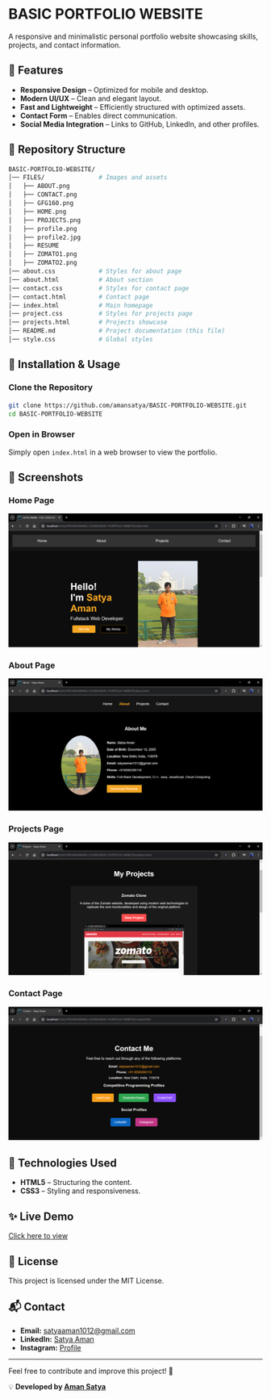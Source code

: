 # BASIC PORTFOLIO WEBSITE

A responsive and minimalistic personal portfolio website showcasing skills, projects, and contact information.

## 🚀 Features
- **Responsive Design** – Optimized for mobile and desktop.
- **Modern UI/UX** – Clean and elegant layout.
- **Fast and Lightweight** – Efficiently structured with optimized assets.
- **Contact Form** – Enables direct communication.
- **Social Media Integration** – Links to GitHub, LinkedIn, and other profiles.

## 📁 Repository Structure
```bash
BASIC-PORTFOLIO-WEBSITE/
│── FILES/               # Images and assets
│   ├── ABOUT.png
│   ├── CONTACT.png
│   ├── GFG160.png
│   ├── HOME.png
│   ├── PROJECTS.png
│   ├── profile.png
│   ├── profile2.jpg
│   ├── RESUME
│   ├── ZOMATO1.png
│   ├── ZOMATO2.png
│── about.css            # Styles for about page
│── about.html           # About section
│── contact.css          # Styles for contact page
│── contact.html         # Contact page
│── index.html           # Main homepage
│── project.css          # Styles for projects page
│── projects.html        # Projects showcase
│── README.md            # Project documentation (this file)
│── style.css            # Global styles
```

## 🔧 Installation & Usage
### Clone the Repository
```bash
git clone https://github.com/amansatya/BASIC-PORTFOLIO-WEBSITE.git
cd BASIC-PORTFOLIO-WEBSITE
```

### Open in Browser
Simply open `index.html` in a web browser to view the portfolio.

## 📸 Screenshots

### Home Page
![Home Page](FILES/HOME.png)

### About Page

![About Page](FILES/ABOUT.png)

### Projects Page
![Projects Page](FILES/PROJECTS.png)

### Contact Page
![Contact Page](FILES/CONTACT.png)

## 📌 Technologies Used
- **HTML5** – Structuring the content.
- **CSS3** – Styling and responsiveness.

## ✨ Live Demo
[Click here to view](https://amansatya.github.io/BASIC-PORTFOLIO-WEBSITE/)

## 📝 License
This project is licensed under the MIT License.

## 📬 Contact
- **Email:** satyaaman1012@gmail.com
- **LinkedIn:** [Satya Aman](https://www.linkedin.com/in/satya-aman-00938a318/)
- **Instagram:** [Profile](https://www.instagram.com/amansatya_10/)

---
Feel free to contribute and improve this project! 🚀

💡 **Developed by [Aman Satya](https://github.com/amansatya)**
